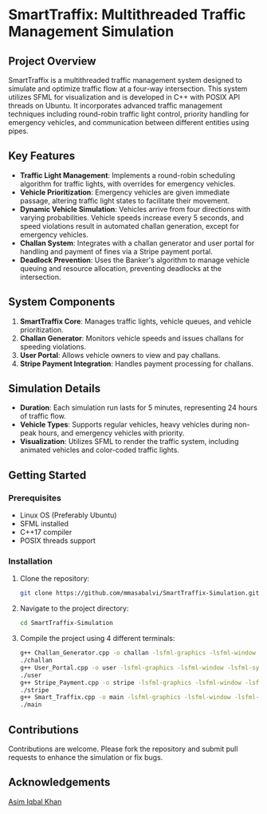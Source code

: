 # SmartTraffix: Multithreaded Traffic Management Simulation

## Project Overview
SmartTraffix is a multithreaded traffic management system designed to simulate and optimize traffic flow at a four-way intersection. This system utilizes SFML for visualization and is developed in C++ with POSIX API threads on Ubuntu. It incorporates advanced traffic management techniques including round-robin traffic light control, priority handling for emergency vehicles, and communication between different entities using pipes.

## Key Features

- **Traffic Light Management**: Implements a round-robin scheduling algorithm for traffic lights, with overrides for emergency vehicles.
- **Vehicle Prioritization**: Emergency vehicles are given immediate passage, altering traffic light states to facilitate their movement.
- **Dynamic Vehicle Simulation**: Vehicles arrive from four directions with varying probabilities. Vehicle speeds increase every 5 seconds, and speed violations result in automated challan generation, except for emergency vehicles.
- **Challan System**: Integrates with a challan generator and user portal for handling and payment of fines via a Stripe payment portal.
- **Deadlock Prevention**: Uses the Banker's algorithm to manage vehicle queuing and resource allocation, preventing deadlocks at the intersection.

## System Components

1. **SmartTraffix Core**: Manages traffic lights, vehicle queues, and vehicle prioritization.
2. **Challan Generator**: Monitors vehicle speeds and issues challans for speeding violations.
3. **User Portal**: Allows vehicle owners to view and pay challans.
4. **Stripe Payment Integration**: Handles payment processing for challans.

## Simulation Details

- **Duration**: Each simulation run lasts for 5 minutes, representing 24 hours of traffic flow.
- **Vehicle Types**: Supports regular vehicles, heavy vehicles during non-peak hours, and emergency vehicles with priority.
- **Visualization**: Utilizes SFML to render the traffic system, including animated vehicles and color-coded traffic lights.

## Getting Started

### Prerequisites

- Linux OS (Preferably Ubuntu)
- SFML installed
- C++17 compiler
- POSIX threads support

### Installation

1. Clone the repository:
   ```bash
   git clone https://github.com/mmasabalvi/SmartTraffix-Simulation.git

2. Navigate to the project directory:
   ```bash
   cd SmartTraffix-Simulation
   
3. Compile the project using 4 different terminals:
   ```bash
   g++ Challan_Generator.cpp -o challan -lsfml-graphics -lsfml-window -lsfml-system -pthread -std=c++17
   ./challan
   g++ User_Portal.cpp -o user -lsfml-graphics -lsfml-window -lsfml-system -pthread -std=c++17
   ./user
   g++ Stripe_Payment.cpp -o stripe -lsfml-graphics -lsfml-window -lsfml-system -pthread -std=c++17
   ./stripe
   g++ Smart_Traffix.cpp -o main -lsfml-graphics -lsfml-window -lsfml-system -pthread -std=c++17
   ./main

## Contributions
Contributions are welcome. Please fork the repository and submit pull requests to enhance the simulation or fix bugs.

## Acknowledgements
[Asim Iqbal Khan](https://github.com/Asim-Iqbal-Khan)





